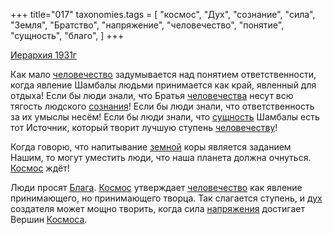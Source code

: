 +++
title="017"
taxonomies.tags = [
 "космос",
 "Дух",
 "сознание",
 "сила",
 "Земля",
 "Братство",
 "напряжение",
 "человечество",
 "понятие",
 "сущность",
 "благо",
]
+++

[Иерархия 1931г](/agni/1931)

Как мало [человечество](/tags/человечество) задумывается над понятием ответственности, когда явление Шамбалы людьми принимается как край, явленный для отдыха! Если бы люди знали, что Братья [человечества](/tags/человечество) несут всю тягость людского [сознания](/tags/сознание)! Если бы люди знали, что ответственность за их умыслы несём! Если бы люди знали, что [сущность](/tags/сущность) Шамбалы есть тот Источник, который творит лучшую ступень [человечеству](/tags/человечество)!   

Когда говорю, что напитывание [земной](/tags/Земля) коры является заданием Нашим, то могут уместить люди, что наша планета должна очнуться. [Космос](/tags/космос) ждёт!   

Люди просят [Блага](/tags/благо). [Космос](/tags/космос) утверждает [человечество](/tags/человечество) как явление принимающего, но принимающего творца. Так слагается ступень, и [дух](/tags/Дух) создателя может мощно творить, когда сила [напряжения](/tags/напряжение) достигает Вершин [Космоса](/tags/космос).   


